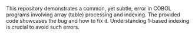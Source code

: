 This repository demonstrates a common, yet subtle, error in COBOL programs involving array (table) processing and indexing.  The provided code showcases the bug and how to fix it.  Understanding 1-based indexing is crucial to avoid such errors.